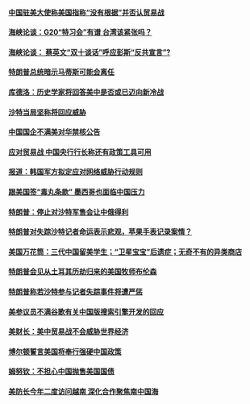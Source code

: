 
#### [中国驻美大使称美国指称“没有根据”并否认贸易战](../pages/zg_yre_rvq/4613597.md?t=10151025) 

#### [海峡论谈：G20“特习会”有谱 台湾该紧张吗？](../pages/zg_yre_rvq/4613092.md?t=10151025) 

#### [海峡论谈： 蔡英文“双十谈话”呼应彭斯“反共宣言”?](../pages/zg_yre_rvq/4613090.md?t=10151025) 

#### [特朗普总统暗示马蒂斯可能会离任](../pages/zg_yre_rvq/4613017.md?t=10151025) 

#### [库德洛：历史学家将回答美中是否或已迈向新冷战](../pages/zg_yre_rvq/4613007.md?t=10151025) 

#### [沙特当局坚称将回应威胁](../pages/zg_yre_rvq/4613005.md?t=10151025) 

#### [中国国企不满美对华禁核公告 ](../pages/zg_yre_rvq/4613001.md?t=10151025) 

#### [应对贸易战 中国央行行长称还有政策工具可用](../pages/zg_yre_rvq/4612821.md?t=10151025) 

#### [报道：韩国军方拟定应对网络威胁行动规则](../pages/zg_yre_rvq/4612757.md?t=10151025) 

#### [跟美国签“毒丸条款” 墨西哥也面临中国压力](../pages/zg_yre_rvq/4612739.md?t=10151025) 

#### [特朗普：停止对沙特军售会让中俄得利](../pages/zg_yre_rvq/4612735.md?t=10151025) 

#### [特朗普对失踪沙特记者命运表示悲观，苹果手表记录案情？](../pages/zg_yre_rvq/4612678.md?t=10151025) 

#### [美国万花筒：三代中国留美学生；“卫星宝宝”后遗症；无奇不有的异类商店](../pages/zg_yre_rvq/4612355.md?t=10151025) 

#### [特朗普会见从土耳其历劫归来的美国牧师布伦森 ](../pages/zg_yre_rvq/4612350.md?t=10151025) 

#### [特朗普称若沙特参与记者失踪事件将遭严惩 ](../pages/zg_yre_rvq/4612214.md?t=10151025) 

#### [美参议员不满谷歌有关中国版搜索引擎开发的回应 ](../pages/zg_yre_rvq/4612189.md?t=10151025) 

#### [美财长：美中贸易战不会威胁世界经济](../pages/zg_yre_rvq/4612072.md?t=10151025) 

#### [博尔顿誓言美国将奉行强硬中国政策](../pages/zg_yre_rvq/4612043.md?t=10151025) 

#### [姆努钦：不担心中国抛售美国国债](../pages/zg_yre_rvq/4612002.md?t=10151025) 

#### [美防长今年二度访问越南 深化合作聚焦南中国海](../pages/zg_yre_rvq/4611993.md?t=10151025) 

